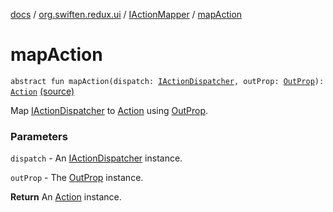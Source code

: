 [docs](../../index.md) / [org.swiften.redux.ui](../index.md) / [IActionMapper](index.md) / [mapAction](./map-action.md)

# mapAction

`abstract fun mapAction(dispatch: `[`IActionDispatcher`](../../org.swiften.redux.core/-i-action-dispatcher.md)`, outProp: `[`OutProp`](index.md#OutProp)`): `[`Action`](index.md#Action) [(source)](https://github.com/protoman92/KotlinRedux/tree/master/common/common-ui/src/main/kotlin/org/swiften/redux/ui/Injector.kt#L86)

Map [IActionDispatcher](../../org.swiften.redux.core/-i-action-dispatcher.md) to [Action](index.md#Action) using [OutProp](index.md#OutProp).

### Parameters

`dispatch` - An [IActionDispatcher](../../org.swiften.redux.core/-i-action-dispatcher.md) instance.

`outProp` - The [OutProp](index.md#OutProp) instance.

**Return**
An [Action](index.md#Action) instance.

